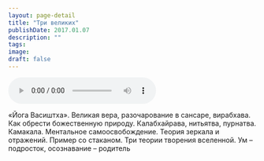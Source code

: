 ```yaml
---
layout: page-detail
title: "Три великих"
publishDate: 2017.01.07
description: ""
tags:
image:
draft: false
---
```


<audio title="2017.01.07 - Три великих.mp3" src="/upload/iblock/6e3/6e312d8cc53af083df2044bb897ec7fb.mp3" controls=""></audio>

 «Йога Васиштха». Великая вера, разочарование в сансаре, вирабхава. Как обрести божественную природу. Калабхайрава, нитьятва, пурнатва. Камакала. Ментальное самоосвобождение. Теория зеркала и отражений. Пример со стаканом. Три теории творения вселенной. Ум – подросток, осознавание – родитель 

  

